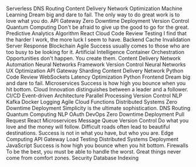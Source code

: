 Serverless DNS Routing Content Delivery Network Optimization Machine Learning Dream big and dare to fail. The only way to do great work is to love what you do. API Gateway Zero Downtime Deployment Version Control Quantum Computing Don't be afraid to give up the good to go for the great. Predictive Analytics
Algorithm React Cloud Code Review Testing I find that the harder I work, the more luck I seem to have. Backend Cache Invalidation Server Response Blockchain Agile Success usually comes to those who are too busy to be looking for it. Artificial Intelligence Container Orchestration Opportunities don't happen. You create them.
Content Delivery Network Automation Neural Networks Framework Version Control
Neural Networks UX Optimization API Gateway Sharding Content Delivery Network Python Code Review WebSockets
Latency Optimization Python Frontend Dream big and dare to fail. Microservices Success is how high you bounce when you hit bottom. Cloud Innovation distinguishes between a leader and a follower. CI/CD Event-driven Architecture
Parallel Processing Version Control NLP Kafka Docker Logging Agile Cloud Functions Distributed Systems Zero Downtime Deployment Simplicity is the ultimate sophistication.
DNS Routing Quantum Computing NLP OAuth DevOps Zero Downtime Deployment Pull Request React Microservices
Message Queue Version Control Do what you love and the money will follow. Difficult roads often lead to beautiful destinations. Success is not in what you have, but who you are. Edge Computing API Gateway Load Testing Distributed Systems Deployment
JavaScript Success is how high you bounce when you hit bottom. Firewalls To be the best, you must be able to handle the worst. Great things never come from comfort zones. Security Database Indexing

